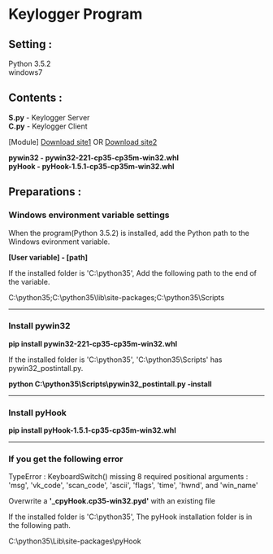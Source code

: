 # Keylogger Program #

## Setting :
Python 3.5.2 </br>
windows7

## Contents : 
**S.py** - Keylogger Server <br>
**C.py** - Keylogger Client

[Module] [Download site1](http://www.lfd.uci.edu/~gohlke/pythonlibs/) OR
[Download site2](http://blog.naver.com/samsjang/220626195405)

**pywin32 - pywin32-221-cp35-cp35m-win32.whl** </br>
**pyHook - pyHook-1.5.1-cp35-cp35m-win32.whl**

## Preparations :
### Windows environment variable settings
When the program(Python 3.5.2) is installed, add the Python path to the Windows evironment variable.

**[User variable] - [path]**

If the installed folder is 'C:\python35', Add the following path to the end of the variable.

C:\python35;C:\python35\lib\site-packages;C:\python35\Scripts
___
### Install pywin32
**pip install pywin32-221-cp35-cp35m-win32.whl**

If the installed folder is 'C:\python35', 'C:\python35\Scripts' has pywin32_postintall.py.

**python C:\python35\Scripts\pywin32_postintall.py -install**
___
### Install pyHook ###
**pip install pyHook-1.5.1-cp35-cp35m-win32.whl**

___
### If you get the following error ###
TypeError : KeyboardSwitch() missing 8 required positional arguments : 'msg', 'vk_code',
'scan_code', 'ascii', 'flags', 'time', 'hwnd', and 'win_name'

Overwrite a **'_cpyHook.cp35-win32.pyd'** with an existing file

If the installed folder is 'C:\python35', The pyHook installation folder is in the following path.

C:\python35\Lib\site-packages\pyHook